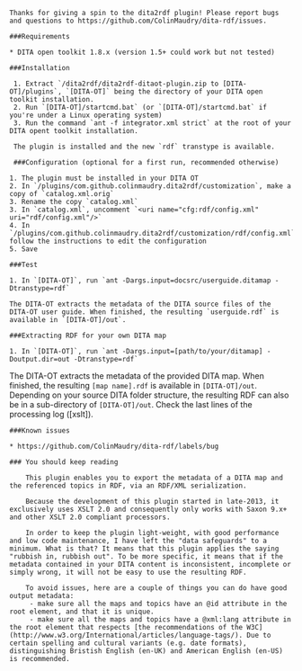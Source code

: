 	
	
	Thanks for giving a spin to the dita2rdf plugin! Please report bugs and questions to https://github.com/ColinMaudry/dita-rdf/issues.
	
	###Requirements
	
	* DITA open toolkit 1.8.x (version 1.5+ could work but not tested)
	
	###Installation
	 
	 1. Extract `/dita2rdf/dita2rdf-ditaot-plugin.zip to [DITA-OT]/plugins`, `[DITA-OT]` being the directory of your DITA open toolkit installation.
	 2. Run `[DITA-OT]/startcmd.bat` (or `[DITA-OT]/startcmd.bat` if you're under a Linux operating system)
	 3. Run the command `ant -f integrator.xml strict` at the root of your DITA opent toolkit installation.
	 
	 The plugin is installed and the new `rdf` transtype is available.
	
	 ###Configuration (optional for a first run, recommended otherwise)
	
	1. The plugin must be installed in your DITA OT
	2. In `/plugins/com.github.colinmaudry.dita2rdf/customization`, make a copy of `catalog.xml.orig`
	3. Rename the copy `catalog.xml`
	3. In `catalog.xml`, uncomment `<uri name="cfg:rdf/config.xml" uri="rdf/config.xml"/>`
	4. In `/plugins/com.github.colinmaudry.dita2rdf/customization/rdf/config.xml`, follow the instructions to edit the configuration
	5. Save
	
	###Test
	
	1. In `[DITA-OT]`, run `ant -Dargs.input=docsrc/userguide.ditamap -Dtranstype=rdf`
	
	The DITA-OT extracts the metadata of the DITA source files of the DITA-OT user guide. When finished, the resulting `userguide.rdf` is available in `[DITA-OT]/out`.
	
	###Extracting RDF for your own DITA map
	
	1. In `[DITA-OT]`, run `ant -Dargs.input=[path/to/your/ditamap] -Doutput.dir=out -Dtranstype=rdf`
	
The DITA-OT extracts the metadata of the provided DITA map. When finished, the resulting `[map name].rdf` is available in `[DITA-OT]/out`. Depending on your source DITA folder structure, the resulting RDF can also be in a sub-directory of `[DITA-OT]/out`. Check the last lines of the processing log ([xslt]).

	###Known issues
	
	* https://github.com/ColinMaudry/dita-rdf/labels/bug

	### You should keep reading
	
		This plugin enables you to export the metadata of a DITA map and the referenced topics in RDF, via an RDF/XML serialization.
		
		Because the development of this plugin started in late-2013, it exclusively uses XSLT 2.0 and consequently only works with Saxon 9.x+ and other XSLT 2.0 compliant processors.
		
		In order to keep the plugin light-weight, with good performance and low code maintenance, I have left the "data safeguards" to a minimum. What is that? It means that this plugin applies the saying "rubbish in, rubbish out". To be more specific, it means that if the metadata contained in your DITA content is inconsistent, incomplete or simply wrong, it will not be easy to use the resulting RDF.
		
		To avoid issues, here are a couple of things you can do have good output metadata:
		 - make sure all the maps and topics have an @id attribute in the root element, and that it is unique.
		 - make sure all the maps and topics have a @xml:lang attribute in the root element that respects [the recommendations of the W3C](http://www.w3.org/International/articles/language-tags/). Due to certain spelling and cultural variants (e.g. date formats), distinguishing Bristish English (en-UK) and American English (en-US) is recommended.
